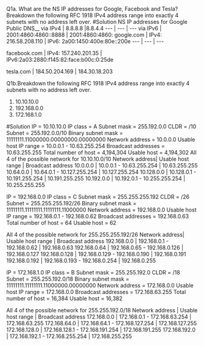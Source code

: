 Q1a. What are the NS IP addresses for Google, Facebook and Tesla? Breakdown the
following RFC 1918 IPv4 address range into exactly 4 subnets with no address
left over.
#Solution
NS IP addresses for Google Public DNS__
via IPv4 | 8.8.8.8 |8.8.4.4
--- | --- | ---
via IPv6 | 2001:4860:4860::8888 | 2001:4860:4860:
google.com | IPv4: 216.58.208.110    | IPv6: 2a00:1450:400e:80e::200e
--- | --- | ---


facebook.com | IPv4: 157.240.201.35    |  IPv6:2a03:2880:f145:82:face:b00c:0:25de


tesla.com | 184.50.204.169 |  184.30.18.203

Q1b.Breakdown the following RFC 1918 IPv4 address range into exactly 4 subnets with no address left over.

1. 10.10.10.0
2. 192.168.0.0
3. 172.168.1.0

#Solution
IP = 10.10.10.0
IP class = A
Subnet mask = 255.192.0.0
CLDR = /10
Subnet = 255.192.0.0/10
Binary subnet mask = 11111111.11000000.00000000.00000000
Network address = 10.0.0.0
Usable host IP range = 10.0.0.1 - 10.63.255.254
Broadcast addresses = 10.63.255.255
Total number of host = 4,194,304
Usable host = 4,194,302
 All 4 of the possible network for 10.10.10.0/10
 Network address|    Usable host range        | Broadcast address
    10.0.0.0    | 10.0.0.1 - 10.63.255.254    | 10.63.255.255
    10.64.0.0   | 10.64.0.1 - 10.127.255.254  | 10.127.255.254
    10.128.0.0  | 10.128.0.1 - 10.191.255.254 | 10.191.255.255
    10.192.0.0  | 10.192.0.1 - 10.255.255.254 | 10.255.255.255


IP = 192.168.0.0
IP class = C
Subnet mask = 255.255.255.192
CLDR = /26
Subnet = 255.255.255.192/26
Binary subnet mask = 11111111.11111111.11111111.11000000
Network address = 192.168.0.0
Usable host IP range = 192.168.0.1 - 192.168.0.62
Broadcast addresses = 192.168.0.63
Total number of host = 64
Usable host = 62

  All 4 of the possible network for 255.255.255.192/26
  Network address|    Usable host range        | Broadcast address
    192.168.0.0   | 192.168.0.1 - 192.168.0.62    | 192.168.0.63
    192.168.0.64  | 192.168.0.65 - 192.168.0.126  | 192.168.0.127
    192.168.0.128 | 192.168.0.129 - 192.168.0.190 | 192.168.0.191
    192.168.0.192 | 192.168.0.193 - 192.168.0.254 | 192.168.0.255



IP = 172.168.1.0
IP class = B
Subnet mask = 255.255.192.0
CLDR = /18
Subnet = 255.255.192.0/18
Binary subnet mask = 11111111.11111111.11000000.00000000
Network address = 	172.168.0.0
Usable host IP range = 	172.168.0.0
Broadcast addresses = 172.168.63.255
Total number of host = 16,384
Usable host = 16,382

  All 4 of the possible network for 255.255.192.0/18
  Network address |    Usable host range            | Broadcast address
    172.168.0.0   | 172.168.0.1 - 172.168.63.254    | 172.168.63.255
    172.168.64.0  | 172.168.64.1 - 172.168.127.254  | 172.168.127.255
    172.168.128.0 | 172.168.128.1 - 172.168.191.254 | 172.168.191.255
    172.168.192.0 | 172.168.192.1 - 172.168.255.254 | 172.168.255.255
